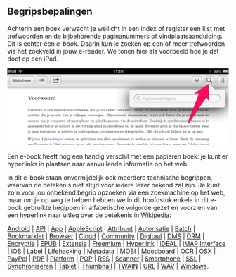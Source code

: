## Begripsbepalingen

Achterin een boek verwacht je wellicht in een index of register een lijst met trefwoorden en de bijbehorende paginanummers of vindplaatsaanduiding. Dit is echter een *e-book*. Daarin kun je zoeken op een of meer trefwoorden via het zoekveld in jouw e-reader. We tonen hier als voorbeeld hoe je dat doet op een iPad.

![Zoeken in dit e-book via iBooks op een iPad](images/501_zoeken_in_ibooks.png "Zoeken in dit e-book via iBooks op een iPad")

Een e-book heeft nog een handig verschil met een papieren boek: je kunt er hyperlinks in plaatsen naar aanvullende informatie op het web.

In dit e-book staan onvermijdelijk ook meerdere technische begrippen, waarvan de betekenis niet altijd voor iedere lezer bekend zal zijn. Je kunt zo'n voor jou onbekend begrip opzoeken via een zoekmachine op het web, maar om je op weg te helpen hebben we in dit hoofdstuk enkele in dit e-book gebruikte begippen in alfabetische volgorde gezet en voorzien van een hyperlink naar uitleg over de betekenis in [Wikipedia](http://nl.wikipedia.org "Wikipedia Nederlandstalig Homepage"):

[Android](http://nl.wikipedia.org/wiki/Android_(besturingssysteem)) | [API](http://nl.wikipedia.org/wiki/Application_programming_interface) | [App](http://nl.wikipedia.org/wiki/App) | [AppleScript](http://nl.wikipedia.org/wiki/AppleScript) | [Attribuut](http://nl.wikipedia.org/wiki/Attribuut_(informatica)) | [Autorisatie](http://nl.wikipedia.org/wiki/Autorisatie) | [Batch](http://nl.wikipedia.org/wiki/Batch) | [Bookmarklet](http://nl.wikipedia.org/wiki/Bookmarklet) | [Browser](http://nl.wikipedia.org/wiki/Browser) | [Cloud](http://nl.wikipedia.org/wiki/Cloud_computing) | [Community](http://nl.wikipedia.org/wiki/Virtuele_gemeenschap) | [Digitaal](http://nl.wikipedia.org/wiki/Digitaal) | [DMS](http://nl.wikipedia.org/wiki/Documentmanagementsysteem) | [DRM](http://nl.wikipedia.org/wiki/Digital_Rights_Management) | [Encryptie](http://nl.wikipedia.org/wiki/Encryptie) | [EPUB](http://nl.wikipedia.org/wiki/EPUB) | [Extensie](http://nl.wikipedia.org/wiki/Uitbreidingspakket) | [Freemium](http://en.wikipedia.org/wiki/Freemium) | [Hyperlink](http://nl.wikipedia.org/wiki/Hyperlink) | [iDEAL](http://nl.wikipedia.org/wiki/IDeal) | [IMAP](http://nl.wikipedia.org/wiki/Internet_Message_Access_Protocol) [Interface](http://nl.wikipedia.org/wiki/Interface) | [iOS](http://nl.wikipedia.org/wiki/IOS_(Apple)) | [Label](http://nl.wikipedia.org/wiki/Tag_(metadata)) |  [Lifehacking](http://lifehacking.nl/over-lifehackingnl/) | [Metadata](http://nl.wikipedia.org/wiki/Metadata) | [MOBI](http://en.wikipedia.org/wiki/Comparison_of_e-book_formats#Mobipocket) | [Moodboard](http://en.wikipedia.org/wiki/Mood_board) | [OCR](http://nl.wikipedia.org/wiki/OCR) | [OSX](http://nl.wikipedia.org/wiki/OSX) | [PayPal](http://nl.wikipedia.org/wiki/PayPal) | [PDF](http://nl.wikipedia.org/wiki/Portable_Document_Format) | [Platform](http://nl.wikipedia.org/wiki/Platform_(informatica)) | [POP](http://nl.wikipedia.org/wiki/Post_Office_Protocol) | [RSS](http://nl.wikipedia.org/wiki/RSS) | [Scanner](http://nl.wikipedia.org/wiki/Scanner_(grafisch)) | [Smartphone](http://nl.wikipedia.org/wiki/Smartphone) | [SSL](http://nl.wikipedia.org/wiki/Secure_Sockets_Layer) | [Synchroniseren](http://nl.wikipedia.org/wiki/Bestandssynchronisatie) | [Tablet](http://nl.wikipedia.org/wiki/Tablet-pc) | [Thumbnail](http://nl.wikipedia.org/wiki/Thumbnail) | [TWAIN](http://nl.wikipedia.org/wiki/TWAIN) | [URL](http://nl.wikipedia.org/wiki/Uniform_Resource_Locator) | [WAV](http://nl.wikipedia.org/wiki/WAV) | [Windows](http://nl.wikipedia.org/wiki/Windows).
